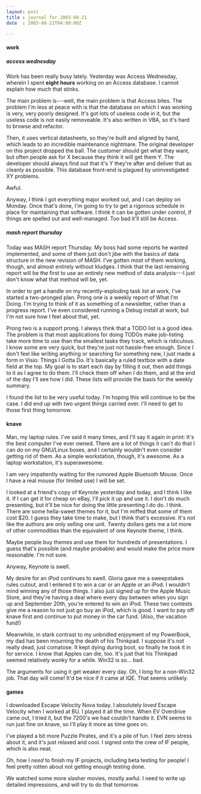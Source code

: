 ```yaml
---
layout: post
title : journal for 2003-08-21
date  : 2003-08-21T04:00:00Z

---
```

<h4>work</h4><h5>access wednesday</h5>Work has been really busy lately.  Yesterday was Access Wednesday, wherein I spent <strong>eight hours</strong> working on an Access database.  I cannot explain how much that stinks.

The main problem is---well, the main problem is that Access bites.  The problem I'm less at peace with is that the database on which I was working is very, very poorly designed.  It's got lots of useless code in it, but the useless code is not easily removeable.  It's also written in VBA, so it's hard to browse and refactor.

Then, it uses vertical datasheets, so they're built and aligned by hand, which leads to an incredible maintenance nightmare.  The original developer on this project dropped the ball.  The customer should get what they want, but often people ask for X because they think it will get them Y.  The developer should always find out that it's Y they're after and deliver that as cleanly as possible.  This database front-end is plagued by uninvestigated XY problems.

Awful.

Anyway, I think I got everything major worked out, and I can deploy on Monday. Once that's done, I'm going to try to get a rigorous schedule in place for maintaining that software.  I think it can be gotten under control, if things are spelled out and well-managed.  Too bad it'll still be Access.<h5>mash report thursday</h5>Today was MASH report Thursday.  My boss had some reports he wanted implemented, and some of them just don't jibe with the basics of data structure in the new revision of MASH.  I've gotten most of them working, though, and almost entirely without kludges.  I think that the last remaining report will be the first to use an entirely new method of data analysis---I just don't know what that method will be, yet.

In order to get a handle on my recently-exploding task list at work, I've started a two-pronged plan.  Prong one is a weekly report of What I'm Doing. I'm trying to think of it as something of a newsletter, rather than a progress report.  I've even considered running a Debug install at work, but I'm not sure how I feel about that, yet.

Prong two is a support prong.  I always think that a TODO list is a good idea. The problem is that most applications for doing TODOs make job-listing take more time to use than the smallest tasks they track, which is ridiculous.  I know some are very quick, but they're just not hassle-free enough.  Since I don't feel like writing anything or searching for something new, I just made a form in Visio: Things I Gotta Do.  It's basically a ruled textbox with a date field at the top.  My goal is to start each day by filling it out, then add things to it as I agree to do them.  I'll check them off when I do them, and at the end of the day I'll see how I did.  These lists will provide the basis for the weekly summary.

I found the list to be very useful today.  I'm hoping this will continue to be the case.  I did end up with two urgent things carried over.  I'll need to get to those first thing tomorrow.<h4>knave</h4>Man, my laptop rules.  I've said it many times, and I'll say it again in print: It's the best computer I've ever owned.  There are a lot of things it can't do that I can do on my GNU/Linux boxes, and I certainly wouldn't even consider getting rid of them.  As a simple workstation, though, it's awesome.  As a laptop workstation, it's superawesome.

I am very impatiently waiting for the rumored Apple Bluetooth Mouse.  Once I have a real mouse (for limited use) I will be set.

I looked at a friend's copy of Keynote yesterday and today, and I think I like it.  If I can get it for cheap on eBay, I'll pick it up and use it.  I don't do much presenting, but it'll be nice for doing the little presenting I do do.  I think.  There are some hella-sweet themes for it, but I'm miffed that some of them cost $20.  I guess they take time to make, but I think that's excessive. It's not like the authors are only selling one unit.  Twenty dollars gets me a lot more of other commodities than the equivalent of one Keynote theme, I think.

Maybe people buy themes and use them for hundreds of presentations.  I guess that's possible (and maybe probable) and would make the price more reasonable. I'm not sure.

Anyway, Keynote is swell.

My desire for an iPod continues to swell.  Gloria gave me a sweepstakes rules cutout, and I entered it to win a car or an Apple or an iPod.  I wouldn't mind winning any of those things.  I also just signed up for the Apple Music Store, and they're having a deal where every day between when you sign up and September 20th, you're entered to win an iPod.  These two contests give me a reason to not just go buy an iPod, which is good.  I want to pay off knave first and continue to put money in the car fund.  (Also, the vacation fund!)

Meanwhile, in stark contrast to my unbridled enjoyment of my PowerBook, my dad has been mourning the death of his Thinkpad.  I suppose it's not really dead, just comatose.  It kept dying during boot, so finally he took it in for service.  I know that Apples can die, too.  It's just that his Thinkpad seemed relatively wonky for a while.  Win32 is so... bad.

The arguments for using it get weaker every day.  Oh, I long for a non-Win32 job.  That day will come!  It'd be nice if it came at IQE.  That seems unlikely.<h4>games</h4>I downloaded Escape Velocity Nova today.  I absolutely <em>loved</em> Escape Velocity when I worked at BU.  I played it all the time.  When EV Overdrive came out, I tried it, but the 7200's we had couldn't handle it.  EVN seems to run just fine on knave, so I'll play it more as time goes on.

I've played a bit more Puzzle Pirates, and it's a pile of fun.  I feel zero stress about it, and it's just relaxed and cool.  I signed onto the crew of IF people, which is also neat.

Oh, how I <em>need</em> to finish my IF projects, including beta testing for people!  I feel pretty rotten about not getting enough testing done.

We watched some more slasher movies, mostly awful.  I need to write up detailed impressions, and will try to do that tomorrow.

